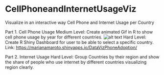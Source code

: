 # CellPhoneandInternetUsageViz
Visualize in an interactive way Cell Phone and Internet Usage per Country

Part 1. Cell Phone Usage
Medium Level: Create animated Gif in R to show cell phone usage by year for different countries. 
![alt text](https://github.com/marianamaroto/CellPhoneandInternetUsageViz/blob/PhoneAdoption.gif?raw=true)
Hard Level: Create R Shiny Dashboard for user to be able to select a specific country. Link: https://marianamaroto.shinyapps.io/DataVizPhoneAdoption/

Part 2. Internet Usage
Hard Level: Group Countries by their region and show the share of people who use internet by different countries visualizing region clearly. 


